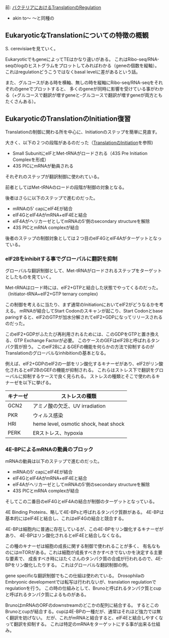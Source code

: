 前: [バクテリアにおけるTranslationのRegulation](バクテリアにおけるTranslationのRegulation.md)

- akin to〜 〜と同種の

## EukaryoticなTranslationについての特徴の概観

S. cerevisiaeを見ていく。

EukaryoticでもgeneによってTEはかなり違いがある。
これはRibo-seq/RNA-seqのlogのヒストグラムをプロットしてみればわかる（geneの個数を縦軸）。
これはregulationどうこうではなくbasal levelに差があるという話。

また、グルコースがある時を横軸、無しの時を縦軸にRibo-seq/RNA-seqをそれぞれのgeneでプロットすると、
多くのgeneが同時に影響を受けている事がわかる（+グルコースで翻訳が増すgeneと-グルコースで翻訳が増すgeneが両方ともたくさんある）。

## EukaryoticのTranslationのInitiation復習

Translationの制御に関わる所を中心に、Initiationのステップを簡単に見直す。

大きく、以下の２つの段階があるのだった（[TranslationのInitiation](TranslationのInitiation.md)を参照)

- Small SubunitにeIFとMet-tRNAがロードされる（43S Pre Initiation Complexを形成）
- 43S PICにmRNAが動員される

それぞれのステップが翻訳制御に使われている。

前者としてはMet-tRNAのロードの段階が制御の対象となる。

後者はさらに以下のステップで進むのだった。

- mRNAの5' capにeIF4Eが結合
- eIF4GとeIF4AがmRNA+eIF4Eと結合
- eIF4AがヘリカーゼとしてmRNAの5'側のsecondary structureを解除
- 43S PICとmRNA complexが結合

後者のステップの制御対象としては２つ目のeIF4GとeIF4Aがターゲットとなっている。

### eIF2Bをinhibitする事でグローバルに翻訳を抑制

グローバルな翻訳制御として、Met-tRNAがロードされるステップをターゲットとしたものを見ていく。

Met-tRNAはロード時には、eIF2+GTPと結合した状態でやってくるのだった。（Initiator-tRNA+eIF2+GTP ternary complex)

この制御を考えるに当たり、まず通常のInitiationにおいてeIF2がどうなるかを考える。
mRNAが結合してStart Codonのスキャンが起こり、Start Codonとbase paringすると、eIF2のGTPが加水分解されてeIF2+GDPになってリリースされるのだった。

このeIF2+GDPがふたたび再利用されるためには、このGDPをGTPと置き換える、GTP Exchange Factorが必要。
このケースのGEFはeIF2Bと呼ばれるタンパク質が担う。
このeIF2BによるGEFの機能を何らかの方法で抑制するのがTranslationのグローバルなinhibitionの基本となる。

例えば、eIF2+GDPのeIF2の一部をリン酸化するキナーゼがあり、eIF2がリン酸化されるとeIF2BのGEFの機能が抑制される。
これらはストレス下で翻訳をグローバルに抑制するケースで良く見られる。
ストレスの種類とそこで使われるキナーゼを以下に挙げる。

| キナーゼ | ストレスの種類 |
| ---- | ---- |
| GCN2 | アミノ酸の欠乏、UV irradiation |
| PKR | ウィルス感染 |
| HRI | heme level, osmotic shock, heat shock |
| PERK | ERストレス、hypoxia |

### 4E-BPによるmRNAの動員のブロック

mRNAの動員は以下のステップで進むのだった。

- mRNAの5' capにeIF4Eが結合
- eIF4GとeIF4AがmRNA+eIF4Eと結合
- eIF4AがヘリカーゼとしてmRNAの5'側のsecondary structureを解除
- 43S PICとmRNA complexが結合

そしてこの二番目のeIF4GとeIF4Aの結合が制御のターゲットとなっている。

4E Binding Proteins、略して4E-BPsと呼ばれるタンパク質群がある。
4E-BPは基本的にはeIF4Eと結合し、これはeIF4Gの結合と競合する。

4E-BPは細胞内に普通に存在しているが、この4E-BPをリン酸化するキナーゼがあり、
4E-BPはリン酸化されるとeIF4Eと結合しなくなる。

この種のキナーゼは細胞の成長に関する制御で使われることが多く、
有名なものにはmTORがある。これは細胞が成長すべきかすべきでないかを決定する主要な要素で、
成長すべき時にはたくさんのタンパク質の合成が行われるので、4E-BPをリン酸化したりする。
これはグローバルな翻訳制御の例。

gene specificな翻訳制御でもこの仕組は使われている。
DrosophilaのEmbryonic developmentでは転写は行われないが、translation regulationでregulationを行う。
この時の仕組みとして、Brunoと呼ばれるタンパク質とcupと呼ばれるタンパク質によるものがある。

BrunoはmRNAのORFのdownstreamのどこかの配列に結合する。
するとこのBrunoとcupが結合する。cupは4E-BPの一種だが、通常はそれほど強力では無く翻訳を妨げない。
だが、これがmRNAと結合すると、eIF4Eと結合しやすくなって翻訳を抑制する。
これは特定のmRNAをターゲットにする事が出来る仕組み。

